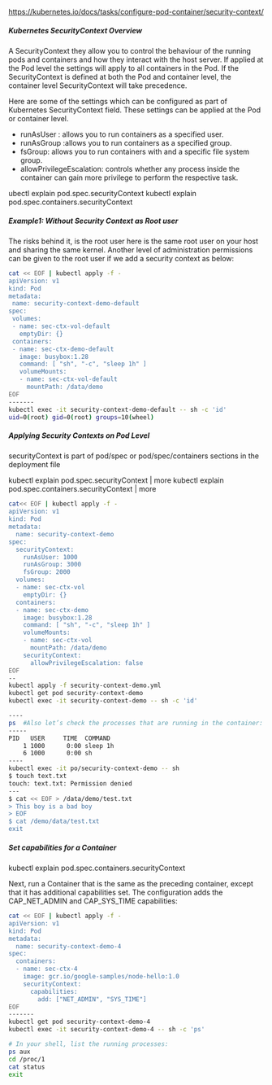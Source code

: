 
https://kubernetes.io/docs/tasks/configure-pod-container/security-context/


##### Kubernetes SecurityContext Overview
A SecurityContext they allow you to control the behaviour of the running pods and containers and how they interact with the host server.
If applied at the Pod level the settings will apply to all containers in the Pod. If the SecurityContext is defined at both the Pod and container level, the container level SecurityContext will take precedence.

Here are some of the settings which can be configured as part of Kubernetes SecurityContext field. These settings can be applied at the Pod or container level.

- runAsUser : allows you to run containers as a specified user.
- runAsGroup :allows you to run containers as a specified group.
- fsGroup: allows you to run containers with and a specific file system group.
- allowPrivilegeEscalation: controls whether any process inside the container can gain more privilege to perform the respective task.

ubectl explain pod.spec.securityContext
kubectl explain pod.spec.containers.securityContext

##### Example1: Without Security Context as Root user
The risks behind it, is the root user here is the same root user on your host and sharing the same kernel.
Another level of administration permissions can be given to the root user if we add a security context as below:
``````sh
cat << EOF | kubectl apply -f -
apiVersion: v1
kind: Pod
metadata:
 name: security-context-demo-default
spec:
 volumes:
 - name: sec-ctx-vol-default
   emptyDir: {}
 containers:
 - name: sec-ctx-demo-default
   image: busybox:1.28
   command: [ "sh", "-c", "sleep 1h" ]
   volumeMounts:
   - name: sec-ctx-vol-default
     mountPath: /data/demo
EOF
-------
kubectl exec -it security-context-demo-default -- sh -c 'id'
uid=0(root) gid=0(root) groups=10(wheel)

``````
##### Applying Security Contexts on Pod Level
securityContext is part of pod/spec or pod/spec/containers sections in the deployment file

kubectl explain pod.spec.securityContext | more
kubectl explain pod.spec.containers.securityContext | more

``````sh
cat<< EOF | kubectl apply -f -
apiVersion: v1
kind: Pod
metadata:
  name: security-context-demo
spec:
  securityContext:
    runAsUser: 1000
    runAsGroup: 3000
    fsGroup: 2000
  volumes:
  - name: sec-ctx-vol
    emptyDir: {}
  containers:
  - name: sec-ctx-demo
    image: busybox:1.28
    command: [ "sh", "-c", "sleep 1h" ]
    volumeMounts:
    - name: sec-ctx-vol
      mountPath: /data/demo
    securityContext:
      allowPrivilegeEscalation: false
EOF
--
kubectl apply -f security-context-demo.yml
kubectl get pod security-context-demo
kubectl exec -it security-context-demo -- sh -c 'id'

----
ps  #Also let’s check the processes that are running in the container:
-----
PID   USER     TIME  COMMAND
    1 1000      0:00 sleep 1h
    6 1000      0:00 sh
----
kubectl exec -it po/security-context-demo -- sh
$ touch text.txt
touch: text.txt: Permission denied
---
$ cat << EOF > /data/demo/test.txt
> This boy is a bad boy
> EOF
$ cat /demo/data/test.txt
exit

``````

##### Set capabilities for a Container
kubectl explain pod.spec.containers.securityContext

Next, run a Container that is the same as the preceding container, except that it has additional capabilities set.
The configuration adds the CAP_NET_ADMIN and CAP_SYS_TIME capabilities:
``````sh
cat << EOF | kubectl apply -f -
apiVersion: v1
kind: Pod
metadata:
  name: security-context-demo-4
spec:
  containers:
  - name: sec-ctx-4
    image: gcr.io/google-samples/node-hello:1.0
    securityContext:
      capabilities:
        add: ["NET_ADMIN", "SYS_TIME"]
EOF
-------
kubectl get pod security-context-demo-4
kubectl exec -it security-context-demo-4 -- sh -c 'ps'

# In your shell, list the running processes:
ps aux
cd /proc/1
cat status
exit
``````

